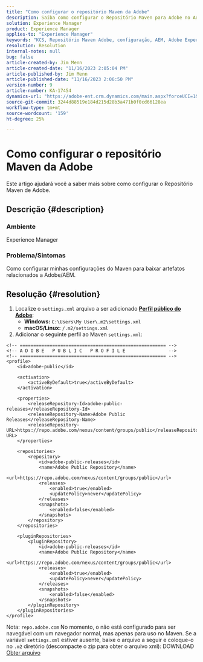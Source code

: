 ```yaml
---
title: "Como configurar o repositório Maven da Adobe"
description: Saiba como configurar o Repositório Maven para Adobe no Adobe Experience Manager.
solution: Experience Manager
product: Experience Manager
applies-to: "Experience Manager"
keywords: "KCS, Repositório Maven Adobe, configuração, AEM, Adobe Experience Manager, repositório, Como"
resolution: Resolution
internal-notes: null
bug: false
article-created-by: Jim Menn
article-created-date: "11/16/2023 2:05:04 PM"
article-published-by: Jim Menn
article-published-date: "11/16/2023 2:06:50 PM"
version-number: 9
article-number: KA-17454
dynamics-url: "https://adobe-ent.crm.dynamics.com/main.aspx?forceUCI=1&pagetype=entityrecord&etn=knowledgearticle&id=b1180c1e-8984-ee11-8179-6045bd006268"
source-git-commit: 3244d88519e184d215d28b3a471b0f0cd66128ea
workflow-type: tm+mt
source-wordcount: '159'
ht-degree: 25%

---
```


# Como configurar o repositório Maven da Adobe


Este artigo ajudará você a saber mais sobre como configurar o Repositório Maven de Adobe.

## Descrição {#description}


### <b>Ambiente</b>

Experience Manager



### <b>Problema/Sintomas</b>

Como configurar minhas configurações do Maven para baixar artefatos relacionados a Adobe/AEM.


## Resolução {#resolution}


1. Localize o `settings.xml` arquivo a ser adicionado <b>[Perfil público do Adobe](https://repo.adobe.com/index.html)</b>:
   - <b>Windows:</b> `C:\Users\My User\.m2\settings.xml`
   - <b> macOS/Linux:</b> `/.m2/settings.xml`
2. Adicionar o seguinte perfil ao Maven `settings.xml`:



```
<!-- ====================================================== -->
<!-- A D O B E   P U B L I C   P R O F I L E                -->
<!-- ====================================================== -->
<profile>
    <id>adobe-public</id>

    <activation>
        <activeByDefault>true</activeByDefault>
    </activation>

    <properties>
        <releaseRepository-Id>adobe-public-releases</releaseRepository-Id>
        <releaseRepository-Name>Adobe Public Releases</releaseRepository-Name>
        <releaseRepository-URL>https://repo.adobe.com/nexus/content/groups/public</releaseRepository-URL>
    </properties>

    <repositories>
        <repository>
            <id>adobe-public-releases</id>
            <name>Adobe Public Repository</name>
            <url>https://repo.adobe.com/nexus/content/groups/public</url>
            <releases>
                <enabled>true</enabled>
                <updatePolicy>never</updatePolicy>
            </releases>
            <snapshots>
                <enabled>false</enabled>
            </snapshots>
        </repository>
    </repositories>

    <pluginRepositories>
        <pluginRepository>
            <id>adobe-public-releases</id>
            <name>Adobe Public Repository</name>
            <url>https://repo.adobe.com/nexus/content/groups/public</url>
            <releases>
                <enabled>true</enabled>
                <updatePolicy>never</updatePolicy>
            </releases>
            <snapshots>
                <enabled>false</enabled>
            </snapshots>
        </pluginRepository>
    </pluginRepositories>
</profile>
```


Nota: `repo.adobe.com` No momento, o não está configurado para ser navegável com um navegador normal, mas apenas para uso no Maven. Se a variável `settings.xml` estiver ausente, baixe o arquivo a seguir e coloque-o no `.m2` diretório (descompacte o zip para obter o arquivo xml): DOWNLOAD [Obter arquivo](https://helpx.adobe.com/content/dam/help/en/experience-manager/kb/SetUpTheAdobeMavenRepository/jcr_content/main-pars/download_section/download-1/settings_xml.zip)
